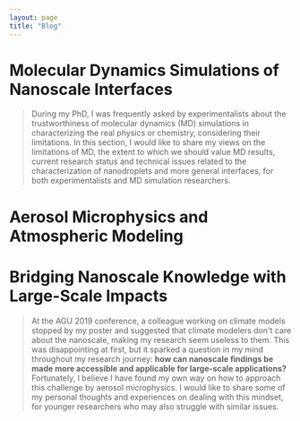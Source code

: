 ```yaml
---
layout: page
title: "Blog"
---
```


# Molecular Dynamics Simulations of Nanoscale Interfaces
> During my PhD, I was frequently asked by experimentalists about the trustworthiness of molecular dynamics (MD) simulations in characterizing the real physics or chemistry, considering their limitations. In this section, I would like to share my views on the limitations of MD, the extent to which we should value MD results, current research status and technical issues related to the characterization of nanodroplets and more general interfaces, for both experimentalists and MD simulation researchers.

# Aerosol Microphysics and Atmospheric Modeling


# Bridging Nanoscale Knowledge with Large-Scale Impacts
> At the AGU 2019 conference, a colleague working on climate models stopped by my poster and suggested that climate modelers don't care about the nanoscale, making my research seem useless to them. This was disappointing at first, but it sparked a question in my mind throughout my research journey: **how can nanoscale findings be made more accessible and applicable for large-scale applications?** Fortunately, I believe I have found my own way on how to approach this challenge by aerosol microphysics. I would like to share some of my personal thoughts and experiences on dealing with this mindset, for younger researchers who may also struggle with similar issues.

